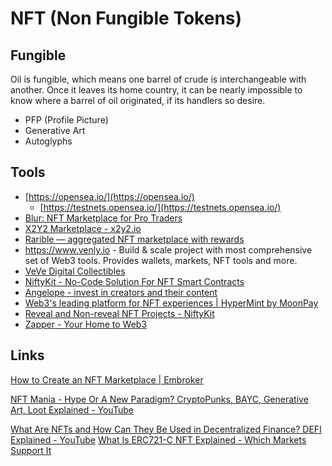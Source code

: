 # NFT (Non Fungible Tokens)

## Fungible

Oil is fungible, which means one barrel of crude is interchangeable with another. Once it leaves its home country, it can be nearly impossible to know where a barrel of oil originated, if its handlers so desire.

- PFP (Profile Picture)
- Generative Art
- Autoglyphs

## Tools

- [https://opensea.io/](https://opensea.io/)
  - [https://testnets.opensea.io/](https://testnets.opensea.io/)
- [Blur: NFT Marketplace for Pro Traders](https://blur.io/)
- [X2Y2 Marketplace - x2y2.io](https://x2y2.io/)
- [Rarible — aggregated NFT marketplace with rewards](https://rarible.com/)
- <https://www.venly.io> - Build & scale project with most comprehensive set of Web3 tools. Provides wallets, markets, NFT tools and more.
- [VeVe Digital Collectibles](https://www.veve.me/)
- [NiftyKit - No-Code Solution For NFT Smart Contracts](https://niftykit.com/)
- [Angelope - invest in creators and their content](https://www.angelope.io/)
- [Web3's leading platform for NFT experiences | HyperMint by MoonPay](https://hypermint.com/)
- [Reveal and Non-reveal NFT Projects - NiftyKit](https://niftykit.com/reveal-and-non-reveal-nft-projects/)
- [Zapper - Your Home to Web3](https://zapper.xyz/)

## Links

[How to Create an NFT Marketplace | Embroker](https://www.embroker.com/blog/how-to-create-an-nft-marketplace/)

[NFT Mania - Hype Or A New Paradigm? CryptoPunks, BAYC, Generative Art, Loot Explained - YouTube](https://www.youtube.com/watch?v=WOxYlBTRncY)

[What Are NFTs and How Can They Be Used in Decentralized Finance? DEFI Explained - YouTube](https://www.youtube.com/watch?v=Xdkkux6OxfM&ab_channel=Finematics)
[What Is ERC721-C NFT Explained - Which Markets Support It](https://milkroad.com/guide/erc721-c)
